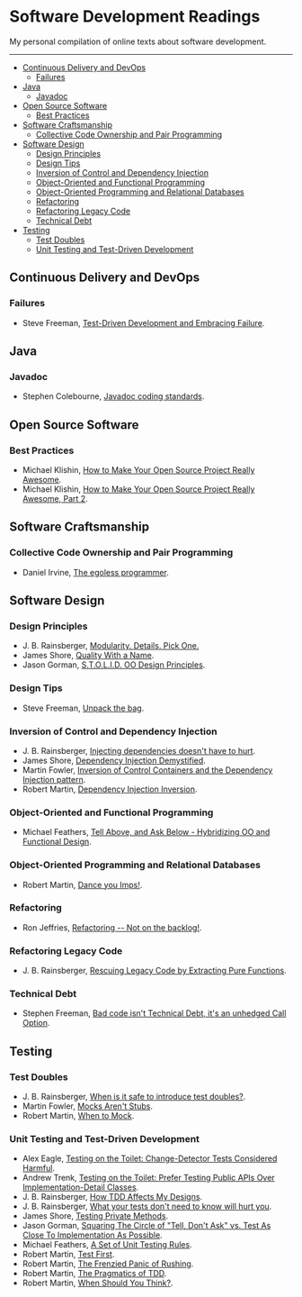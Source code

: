 # Software Development Readings

My personal compilation of online texts about software development.

***

<!-- Table of contents is generated with doctoc -->
<!-- sudo npm install -g doctoc -->
<!-- doctoc README.md -->
<!-- START doctoc generated TOC please keep comment here to allow auto update -->
<!-- DON'T EDIT THIS SECTION, INSTEAD RE-RUN doctoc TO UPDATE -->


- [Continuous Delivery and DevOps](#continuous-delivery-and-devops)
  - [Failures](#failures)
- [Java](#java)
  - [Javadoc](#javadoc)
- [Open Source Software](#open-source-software)
  - [Best Practices](#best-practices)
- [Software Craftsmanship](#software-craftsmanship)
  - [Collective Code Ownership and Pair Programming](#collective-code-ownership-and-pair-programming)
- [Software Design](#software-design)
  - [Design Principles](#design-principles)
  - [Design Tips](#design-tips)
  - [Inversion of Control and Dependency Injection](#inversion-of-control-and-dependency-injection)
  - [Object-Oriented and Functional Programming](#object-oriented-and-functional-programming)
  - [Object-Oriented Programming and Relational Databases](#object-oriented-programming-and-relational-databases)
  - [Refactoring](#refactoring)
  - [Refactoring Legacy Code](#refactoring-legacy-code)
  - [Technical Debt](#technical-debt)
- [Testing](#testing)
  - [Test Doubles](#test-doubles)
  - [Unit Testing and Test-Driven Development](#unit-testing-and-test-driven-development)

<!-- END doctoc generated TOC please keep comment here to allow auto update -->

## Continuous Delivery and DevOps

### Failures

- Steve Freeman, [Test-Driven Development and Embracing Failure](http://higherorderlogic.com/2011/04/tdd-embracing-failure/).

## Java

### Javadoc

- Stephen Colebourne, [Javadoc coding standards](http://blog.joda.org/2012/11/javadoc-coding-standards.html).

## Open Source Software

### Best Practices

- Michael Klishin, [How to Make Your Open Source Project Really Awesome](http://blog.clojurewerkz.org/blog/2013/04/20/how-to-make-your-open-source-project-really-awesome/).
- Michael Klishin, [How to Make Your Open Source Project Really Awesome, Part 2](http://blog.clojurewerkz.org/blog/2014/07/20/how-to-make-your-open-source-project-really-awesome/).

## Software Craftsmanship

### Collective Code Ownership and Pair Programming

- Daniel Irvine, [The egoless programmer](https://8thlight.com/blog/daniel-irvine/2016/09/30/the-egoless-programmer.html).

## Software Design

### Design Principles

- J. B. Rainsberger, [Modularity. Details. Pick One.](http://blog.thecodewhisperer.com/permalink/modularity-details-pick-one/)
- James Shore, [Quality With a Name](http://www.jamesshore.com/Articles/Quality-With-a-Name.html).
- Jason Gorman, [S.T.O.L.I.D. OO Design Principles](http://codemanship.co.uk/parlezuml/blog/?postid=1267).

### Design Tips

- Steve Freeman, [Unpack the bag](http://higherorderlogic.com/2008/09/unpack-the-bag/).

### Inversion of Control and Dependency Injection

- J. B. Rainsberger, [Injecting dependencies doesn't have to hurt](http://blog.thecodewhisperer.com/permalink/injecting-dependencies-doesnt-have-to-hurt/).
- James Shore, [Dependency Injection Demystified](http://www.jamesshore.com/Blog/Dependency-Injection-Demystified.html).
- Martin Fowler, [Inversion of Control Containers and the Dependency Injection pattern](http://www.martinfowler.com/articles/injection.html).
- Robert Martin, [Dependency Injection Inversion](https://sites.google.com/site/unclebobconsultingllc/blogs-by-robert-martin/dependency-injection-inversion).

### Object-Oriented and Functional Programming

- Michael Feathers, [Tell Above, and Ask Below - Hybridizing OO and Functional Design](http://michaelfeathers.typepad.com/michael_feathers_blog/2012/03/tell-above-and-ask-below-hybridizing-oo-and-functional-design.html).

### Object-Oriented Programming and Relational Databases

- Robert Martin, [Dance you Imps!](https://8thlight.com/blog/uncle-bob/2013/10/01/Dance-You-Imps.html).

### Refactoring

- Ron Jeffries, [Refactoring -- Not on the backlog!](http://ronjeffries.com/xprog/articles/refactoring-not-on-the-backlog/).

### Refactoring Legacy Code

- J. B. Rainsberger, [Rescuing Legacy Code by Extracting Pure Functions](http://blog.thecodewhisperer.com/permalink/rescuing-legacy-code-by-extracting-pure-functions/).

### Technical Debt

- Stephen Freeman, [Bad code isn't Technical Debt, it's an unhedged Call Option](http://higherorderlogic.com/2010/07/bad-code-isnt-technical-debt-its-an-unhedged-call-option/).

## Testing

### Test Doubles

- J. B. Rainsberger, [When is it safe to introduce test doubles?](http://blog.thecodewhisperer.com/permalink/when-is-it-safe-to-introduce-test-doubles/).
- Martin Fowler, [Mocks Aren't Stubs](http://martinfowler.com/articles/mocksArentStubs.html).
- Robert Martin, [When to Mock](https://8thlight.com/blog/uncle-bob/2014/05/10/WhenToMock.html).

### Unit Testing and Test-Driven Development

- Alex Eagle, [Testing on the Toilet: Change-Detector Tests Considered Harmful](https://testing.googleblog.com/2015/01/testing-on-toilet-change-detector-tests.html).
- Andrew Trenk, [Testing on the Toilet: Prefer Testing Public APIs Over Implementation-Detail Classes](https://testing.googleblog.com/2015/01/testing-on-toilet-prefer-testing-public.html).
- J. B. Rainsberger, [How TDD Affects My Designs](http://blog.thecodewhisperer.com/permalink/how-tdd-affects-my-designs/).
- J. B. Rainsberger, [What your tests don't need to know will hurt you](http://blog.thecodewhisperer.com/permalink/what-your-tests-dont-need-to-know-will-hurt-you).
- James Shore, [Testing Private Methods](http://www.jamesshore.com/Blog/Testing-Private-Methods.html).
- Jason Gorman, [Squaring The Circle of "Tell, Don't Ask" vs. Test As Close To Implementation As Possible](http://codemanship.co.uk/parlezuml/blog/?postid=1379).
- Michael Feathers, [A Set of Unit Testing Rules](http://www.artima.com/weblogs/viewpost.jsp?thread=126923).
- Robert Martin, [Test First](https://8thlight.com/blog/uncle-bob/2013/09/23/Test-first.html).
- Robert Martin, [The Frenzied Panic of Rushing](https://8thlight.com/blog/uncle-bob/2013/03/11/TheFrenziedPanicOfRushing.html).
- Robert Martin, [The Pragmatics of TDD](https://8thlight.com/blog/uncle-bob/2013/03/06/ThePragmaticsOfTDD.html).
- Robert Martin, [When Should You Think?](https://8thlight.com/blog/uncle-bob/2014/03/11/when-to-think.html).
